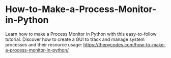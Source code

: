 # How-to-Make-a-Process-Monitor-in-Python
Learn how to make a Process Monitor in Python with this easy-to-follow tutorial. Discover how to create a GUI to track and manage system processes and their resource usage: https://thepycodes.com/how-to-make-a-process-monitor-in-python/
